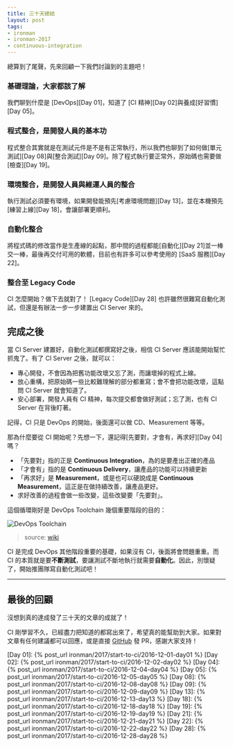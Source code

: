 ```yaml
---
title: 三十天總結
layout: post
tags:
- ironman
- ironman-2017
- continuous-integration
---
```


總算到了尾聲，先來回顧一下我們討論到的主題吧！

### 基礎理論，大家都該了解

我們聊到什麼是 [DevOps][Day 01]，知道了 [CI 精神][Day 02]與養成[好習慣][Day 05]。

### 程式整合，是開發人員的基本功

程式整合其實就是在測試元件是不是有正常執行，所以我們也聊到了如何做[單元測試][Day 08]與[整合測試][Day 09]。除了程式執行要正常外，原始碼也需要做[檢查][Day 19]。

### 環境整合，是開發人員與維運人員的整合

執行測試必須要有環境，如果開發能預先[考慮環境問題][Day 13]，並在本機預先[練習上線][Day 18]，會讓部署更順利。

### 自動化整合

將程式碼的修改當作是生產線的起點，那中間的過程都能[自動化][Day 21]並一棒交一棒，最後再交付可用的軟體，目前也有許多可以參考使用的 [SaaS 服務][Day 22]。

### 整合至 Legacy Code

CI 怎麼開始？做下去就對了！ [Legacy Code][Day 28] 也許雖然很難寫自動化測試，但還是有辦法一步一步建置出 CI Server 來的。

## 完成之後

當 CI Server 建置好，自動化測試都撰寫好之後，相信 CI Server 應該能開始幫忙抓鬼了。有了 CI Server 之後，就可以：

* 專心開發，不會因為把舊功能改壞又忘了測，而讓壞掉的程式上線。
* 放心重構，把原始碼一些比較難理解的部分都重寫；會不會把功能改壞，這點問 CI Server 就會知道了。
* 安心部署，開發人員有 CI 精神，每次提交都會做好測試；忘了測，也有 CI Server 在背後盯著。

記得，CI 只是 DevOps 的開始，後面還可以做 CD、Measurement 等等。

那為什麼要從 CI 開始呢？先想一下，還記得[先要對，才會有，再求好][Day 04]嗎？

* 「先要對」指的正是 **Continuous Integration**，為的是要產出正確的產品
* 「才會有」指的是 **Continuous Delivery**，讓產品的功能可以持續更新
* 「再求好」是 **Measurement**，或是也可以硬說成是 **Continuous Measurement**，這正是在做持續改善，讓產品更好。
* 求好改善的過程會做一些改變，這些改變要「先要對」。

這個循環剛好是 DevOps Toolchain 幾個重要階段的目的：

![DevOps Toolchain](https://upload.wikimedia.org/wikipedia/commons/thumb/0/05/Devops-toolchain.svg/512px-Devops-toolchain.svg.png)

> source: [wiki](https://en.wikipedia.org/wiki/DevOps_toolchain)

CI 是完成 DevOps 其他階段重要的基礎，如果沒有 CI，後面將會問題重重。而 CI 的本質就是要**不斷測試**，要讓測試不斷地執行就需要**自動化**。因此，別懷疑了，開始推團隊寫自動化測試吧！

---

## 最後的回顧

沒想到真的達成發了三十天的文章的成就了！

CI 剛學習不久，已經盡力把知道的都寫出來了，希望真的能幫助到大家。如果對文章有任何建議都可以回應，或是直接 [GitHub][] 發 PR，感謝大家支持！

[GitHub]: https://github.com/MilesChou/book-intro-of-ci

[Day 01]: {% post_url ironman/2017/start-to-ci/2016-12-01-day01 %}
[Day 02]: {% post_url ironman/2017/start-to-ci/2016-12-02-day02 %}
[Day 04]: {% post_url ironman/2017/start-to-ci/2016-12-04-day04 %}
[Day 05]: {% post_url ironman/2017/start-to-ci/2016-12-05-day05 %}
[Day 08]: {% post_url ironman/2017/start-to-ci/2016-12-08-day08 %}
[Day 09]: {% post_url ironman/2017/start-to-ci/2016-12-09-day09 %}
[Day 13]: {% post_url ironman/2017/start-to-ci/2016-12-13-day13 %}
[Day 18]: {% post_url ironman/2017/start-to-ci/2016-12-18-day18 %}
[Day 19]: {% post_url ironman/2017/start-to-ci/2016-12-19-day19 %}
[Day 21]: {% post_url ironman/2017/start-to-ci/2016-12-21-day21 %}
[Day 22]: {% post_url ironman/2017/start-to-ci/2016-12-22-day22 %}
[Day 28]: {% post_url ironman/2017/start-to-ci/2016-12-28-day28 %}
